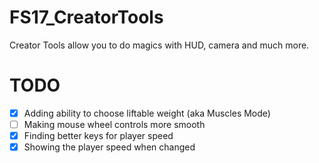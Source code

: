 # FS17_CreatorTools
Creator Tools allow you to do magics with HUD, camera and much more.
  
# TODO
- [x] Adding ability to choose liftable weight (aka Muscles Mode)
- [ ] Making mouse wheel controls more smooth
- [x] Finding better keys for player speed
- [x] Showing the player speed when changed